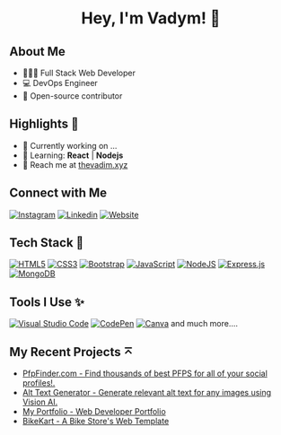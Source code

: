 <h1 align="center">Hey, I'm Vadym! 👋</h1>

## About Me
- 🧑🏻‍💻 Full Stack Web Developer
- 💻 DevOps Engineer
- 🚀 Open-source contributor

## Highlights 🌟
- 🔭 Currently working on ...
- 🌱 Learning: **React** | **Nodejs**
- 📧 Reach me at [thevadim.xyz](mailto:codevadyym@gmail.com) 

## Connect with Me
[<img alt="Instagram" src="https://img.shields.io/badge/Instagram-E4405F?style=for-the-badge&logo=instagram&logoColor=white" />]([https://wwww.instagram.com/__itsvj](https://www.instagram.com/absrelax/?hl=ru))
[<img alt="Linkedin" src="https://img.shields.io/badge/LinkedIn-0077B5?style=for-the-badge&logo=linkedin&logoColor=white" />](https://www.linkedin.com/in/itsvijaysingh)
[<img alt="Website" src="https://img.shields.io/badge/website-000000?style=for-the-badge&logo=About.me&logoColor=white" />](https://itsvj.me)

## Tech Stack 🚀
[![HTML5](https://img.shields.io/badge/html5-%23E34F26.svg?style=for-the-badge&logo=html5&logoColor=white)]()
[![CSS3](https://img.shields.io/badge/css3-%231572B6.svg?style=for-the-badge&logo=css3&logoColor=white)]()
[![Bootstrap](https://img.shields.io/badge/bootstrap-%23563D7C.svg?style=for-the-badge&logo=bootstrap&logoColor=white)]()
[![JavaScript](https://img.shields.io/badge/javascript-%23323330.svg?style=for-the-badge&logo=javascript&logoColor=%23F7DF1E)]()
[![NodeJS](https://img.shields.io/badge/node.js-6DA55F?style=for-the-badge&logo=node.js&logoColor=white)]()
[![Express.js](https://img.shields.io/badge/express.js-%23404d59.svg?style=for-the-badge&logo=express&logoColor=%2361DAFB)]()
[![MongoDB](https://img.shields.io/badge/MongoDB-%234ea94b.svg?style=for-the-badge&logo=mongodb&logoColor=white)]()

## Tools I Use ✨
[![Visual Studio Code](https://img.shields.io/badge/Visual%20Studio%20Code-0078d7.svg?style=for-the-badge&logo=visual-studio-code&logoColor=white)]()
[![CodePen](https://img.shields.io/badge/CodePen-white?style=for-the-badge&logo=codepen&logoColor=black)]()
[![Canva](https://img.shields.io/badge/Canva-%2300C4CC.svg?&style=for-the-badge&logo=Canva&logoColor=white)]()
and much more....

## My Recent Projects ⌅
- [PfpFinder.com - Find thousands of best PFPS for all of your social profiles!.](https://pfpfinder.com)
- [Alt Text Generator - Generate relevant alt text for any images using Vision AI.](https://github.com/itsvijaysingh/Alt-Text-Generator)
- [My Portfolio - Web Developer Portfolio](https://github.com/itsvijaysingh/My-Portfolio)
- [BikeKart - A Bike Store's Web Template](https://github.com/itsvijaysingh/BikeKart)

